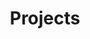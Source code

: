 ---
title: Projects

features:
  - title: "NutrientQuery"
    image: ""
    content:  "The NutrientQuery project is a simple tool that helps users get nutritional information about the food they input. It uses an API key to connect to a database of nutritional data. Users provide information about the food they're interested in, and the project fetches relevant nutritional details using the API key. It's a handy way for people to quickly access information about the nutrients in their food choices. In addition to providing nutritional information, the NutrientQuery project goes the extra mile by presenting the data in a visually accessible way. After fetching the nutrient details, the project creates a pie chart to help users better understand the distribution of nutrients in the food. This visual representation makes it easier for users to grasp the proportion of different nutrients present in their selected food item. <br> <div class='badge-container'> [![Bootstrap](https://img.shields.io/badge/Bootstrap-563D7C?style=for-the-badge&logo=bootstrap&logoColor=white)](https://getbootstrap.com/)[![jQuery](https://img.shields.io/badge/jQuery-0769AD?style=for-the-badge&logo=jquery&logoColor=white)](https://jquery.com/) [![HTML5](https://img.shields.io/badge/HTML5-E34F26?style=for-the-badge&logo=html5&logoColor=white)](https://developer.mozilla.org/en-US/docs/Web/Guide/HTML/HTML5) [![CSS3](https://img.shields.io/badge/CSS3-1572B6?style=for-the-badge&logo=css3&logoColor=white)](https://developer.mozilla.org/en-US/docs/Web/CSS) [![Netlify Status](https://img.shields.io/badge/Netlify%20Status-Success-00C7B7?style=for-the-badge&logo=netlify&logoColor=white)](https://app.netlify.com/sites/nutrient-query/deploys) </div>"
    button: 
        enable: true
        label: "Github Repo"
        link: "https://github.com/AsielElaouare/NutrientQuery"

  - title: "WebScraper"
    image: ""
    content:  "TThe WebScraper project, built in C#, offers users a convenient way to extract data from websites using a simple console application. Users can input the website they want to scrape, and the program fetches the relevant data. What's unique is that users have the option to choose whether they want to save the extracted data in a CSV file or a Txt file. This flexibility makes it easy for users to organize and store the information they gather from different websites in a format that suits their preferences. <br><div class='badge-container'>
    [![C#](https://img.shields.io/badge/Language-C%23-blue?style=for-the-badge&logo=c-sharp&logoColor=white)](https://docs.microsoft.com/en-us/dotnet/csharp/)
[![Project Status: Development](https://img.shields.io/badge/Project%20Status-Development-yellow?style=for-the-badge)](https://your-project-url) ![.NET Badge](https://img.shields.io/badge/.NET-5C2D91?style=for-the-badge&logo=.net&logoColor=white) ![Windows Badge](https://img.shields.io/badge/Windows-0078D6?style=for-the-badge&logo=windows&logoColor=white) ![Mac Badge](https://img.shields.io/badge/MacOS-000000?style=for-the-badge&logo=apple&logoColor=white) ![Linux Badge](https://img.shields.io/badge/Linux-FCC624?style=for-the-badge&logo=linux&logoColor=black)
</div> "
    
    button: 
        enable: true
        label: "Github Repo"
        link: "https://github.com/AsielElaouare/WebScraper"

  - title: "Chess Game"
    image: ""
    content:  "This is a simple console-based Chess game written in C# in my free time for fun. It provides a basic implementation of the classic game, allowing two players to make moves on the console. The game follows standard chess rules and includes features such as checking for checkmate, stalemate, and en passant.

Features Two-player mode: Play against a friend on the same computer. Standard chess rules: Enforces the basic rules of chess, including piece movements, captures, and special moves like castling and en passant. Checkmate and stalemate detection: The game checks for checkmate and stalemate conditions to determine the end of the game.

 <br><div class='badge-container'>
    [![C#](https://img.shields.io/badge/Language-C%23-blue?style=for-the-badge&logo=c-sharp&logoColor=white)](https://docs.microsoft.com/en-us/dotnet/csharp/) ![.NET Badge](https://img.shields.io/badge/.NET-5C2D91?style=for-the-badge&logo=.net&logoColor=white) ![Windows Badge](https://img.shields.io/badge/Windows-0078D6?style=for-the-badge&logo=windows&logoColor=white) ![Mac Badge](https://img.shields.io/badge/MacOS-000000?style=for-the-badge&logo=apple&logoColor=white) ![Linux Badge](https://img.shields.io/badge/Linux-FCC624?style=for-the-badge&logo=linux&logoColor=black)
</div> "
    
    button: 
        enable: true
        label: "Github Repo"
        link: "https://github.com/AsielElaouare/ChessGame-ConsoleApp"
    
  - title: "Portfolio Website"
    image: ""
    content:  "My personal website, where I document my learning paths and showcase my IT projects. This website is built using Hugo, a fast and flexible static site generator. As a student in the IT field, I use this platform to share my journey, projects, and experiences in the world of technology.
This website serves as a digital portfolio and learning log for my IT career. I aim to share my knowledge, experiences, and projects with the community while documenting my learning paths. Whether you're a fellow student, a seasoned professional, or just curious about my journey, you'll find valuable content here. <br><div class='badge-container'>
    [![Netlify Status](https://img.shields.io/badge/Netlify%20Status-Success-00C7B7?style=for-the-badge&logo=netlify&logoColor=white)](https://app.netlify.com/sites/astonishing-cranachan-6a9c44/deploys)
[![Powered by Hugo](https://img.shields.io/badge/Powered%20by-Hugo-pink?style=for-the-badge&logo=hugo&logoColor=white)](https://gohugo.io/)
[![Hugo Version](https://img.shields.io/badge/Hugo-v0.120.4-blue?style=for-the-badge&logo=hugo&logoColor=white)](https://gohugo.io/)
</div> "
    button: 
        enable: true
        label: "Github Repo"
        link: "https://github.com/AsielElaouare/hugoplate-main"


---